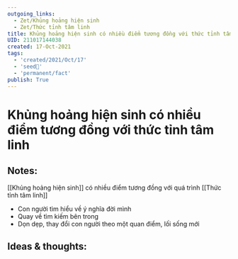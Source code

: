 ```yaml
---
outgoing_links:
  - Zet/Khủng hoảng hiện sinh
  - Zet/Thức tỉnh tâm linh
title: Khủng hoảng hiện sinh có nhiều điểm tương đồng với thức tỉnh tâm linh
UID: 211017144038
created: 17-Oct-2021
tags:
  - 'created/2021/Oct/17'
  - 'seed🥜'
  - 'permanent/fact'
publish: True
---
```

# Khủng hoảng hiện sinh có nhiều điểm tương đồng với thức tỉnh tâm linh

## Notes:
[[Khủng hoảng hiện sinh]] có nhiều điểm tương đồng với quá trình [[Thức tỉnh tâm linh]]
- Con người tìm hiểu về ý nghĩa đời mình
- Quay về tìm kiếm bên trong
- Dọn dẹp, thay đổi con người theo một quan điểm, lối sống mới

## Ideas & thoughts:


